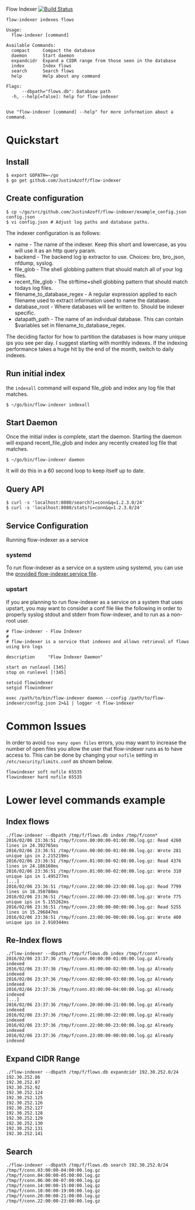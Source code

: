 Flow Indexer [![Build Status](https://travis-ci.org/JustinAzoff/flow-indexer.svg?branch=master)](https://travis-ci.org/JustinAzoff/flow-indexer)

    flow-indexer indexes flows

    Usage: 
      flow-indexer [command]

    Available Commands: 
      compact     Compact the database
      daemon      Start daemon
      expandcidr  Expand a CIDR range from those seen in the database
      index       Index flows
      search      Search flows
      help        Help about any command

    Flags:
          --dbpath="flows.db": Database path
      -h, --help[=false]: help for flow-indexer


    Use "flow-indexer [command] --help" for more information about a command.

# Quickstart

## Install

    $ export GOPATH=~/go
    $ go get github.com/JustinAzoff/flow-indexer

## Create configuration

    $ cp ~/go/src/github.com/JustinAzoff/flow-indexer/example_config.json config.json
    $ vi config.json # Adjust log paths and database paths.

The indexer configuration is as follows:

* name - The name of the indexer. Keep this short and lowercase, as you will use it as an http query param.
* backend - The backend log ip extractor to use. Choices: bro, bro\_json, nfdump, syslog.
* file\_glob - The shell globbing pattern that should match all of your log files.
* recent\_file\_glob - The strftime+shell globbing pattern that should match todays log files.
* filename\_to\_database\_regex - A regular expression applied to each filename used to extract information used to name the database.
* database\_root - Where databases will be written to.  Should be indexer specific.
* datapath\_path - The name of an individual database.  This can contain $variables set in filename\_to\_database\_regex.

The deciding factor for how to partition the databases is how many unique ips
you see per day.  I suggest starting with monthly indexes.  If the indexing
performance takes a huge hit by the end of the month, switch to daily indexes.

## Run initial index

the `indexall` command will expand file\_glob and index any log file that matches.

    $ ~/go/bin/flow-indexer indexall

## Start Daemon

Once the initial index is complete, start the daemon.  Starting the daemon will
expand recent\_file\_glob and index any recently created log file that matches.

    $ ~/go/bin/flow-indexer daemon

It will do this in a 60 second loop to keep itself up to date.

## Query API

    $ curl -s 'localhost:8080/search?i=conn&q=1.2.3.0/24'
    $ curl -s 'localhost:8080/stats?i=conn&q=1.2.3.0/24'

## Service Configuration
Running flow-indexer as a service

### systemd

To run flow-indexer as a service on a system using systemd, you can use the
[provided flow-indexer.service file](./flow-indexer.service).

### upstart

If you are planning to run flow-indexer as a service on a system that uses
upstart, you may want to consider a conf file like the following in order
to properly syslog stdout and stderr from flow-indexer, and to run as a
non-root user.
```
# flow-indexer - Flow Indexer
#
# flow-indexer is a service that indexes and allows retrieval of flows using bro logs

description     "Flow Indexer Daemon"

start on runlevel [345]
stop on runlevel [!345]

setuid flowindexer
setgid flowindexer

exec /path/to/bin/flow-indexer daemon --config /path/to/flow-indexer/config.json 2>&1 | logger -t flow-indexer
```

# Common Issues
In order to avoid `too many open files` errors, you may want to increase the
number of open files you allow the user that flow-indexer runs as to have
access to.  This can be done by changing your `nofile` setting in
`/etc/security/limits.conf` as shown below.
```
flowindexer soft nofile 65535
flowindexer hard nofile 65535
```

Lower level commands example
============================

Index flows
-----------

    ./flow-indexer --dbpath /tmp/f/flows.db index /tmp/f/conn*
    2016/02/06 23:36:51 /tmp/f/conn.00:00:00-01:00:00.log.gz: Read 4260 lines in 24.392765ms
    2016/02/06 23:36:51 /tmp/f/conn.00:00:00-01:00:00.log.gz: Wrote 281 unique ips in 2.215219ms
    2016/02/06 23:36:51 /tmp/f/conn.01:00:00-02:00:00.log.gz: Read 4376 lines in 24.186168ms
    2016/02/06 23:36:51 /tmp/f/conn.01:00:00-02:00:00.log.gz: Wrote 310 unique ips in 1.495277ms
    [...]
    2016/02/06 23:36:51 /tmp/f/conn.22:00:00-23:00:00.log.gz: Read 7799 lines in 18.350788ms
    2016/02/06 23:36:51 /tmp/f/conn.22:00:00-23:00:00.log.gz: Wrote 775 unique ips in 5.155262ms
    2016/02/06 23:36:51 /tmp/f/conn.23:00:00-00:00:00.log.gz: Read 5255 lines in 15.296847ms
    2016/02/06 23:36:51 /tmp/f/conn.23:00:00-00:00:00.log.gz: Wrote 400 unique ips in 2.910344ms

Re-Index flows
--------------

    ./flow-indexer --dbpath /tmp/f/flows.db index /tmp/f/conn*
    2016/02/06 23:37:36 /tmp/f/conn.00:00:00-01:00:00.log.gz Already indexed
    2016/02/06 23:37:36 /tmp/f/conn.01:00:00-02:00:00.log.gz Already indexed
    2016/02/06 23:37:36 /tmp/f/conn.02:00:00-03:00:00.log.gz Already indexed
    2016/02/06 23:37:36 /tmp/f/conn.03:00:00-04:00:00.log.gz Already indexed
    [...]
    2016/02/06 23:37:36 /tmp/f/conn.20:00:00-21:00:00.log.gz Already indexed
    2016/02/06 23:37:36 /tmp/f/conn.21:00:00-22:00:00.log.gz Already indexed
    2016/02/06 23:37:36 /tmp/f/conn.22:00:00-23:00:00.log.gz Already indexed
    2016/02/06 23:37:36 /tmp/f/conn.23:00:00-00:00:00.log.gz Already indexed

Expand CIDR Range
-----------------

    ./flow-indexer --dbpath /tmp/f/flows.db expandcidr 192.30.252.0/24
    192.30.252.86
    192.30.252.87
    192.30.252.92
    192.30.252.124
    192.30.252.125
    192.30.252.126
    192.30.252.127
    192.30.252.128
    192.30.252.129
    192.30.252.130
    192.30.252.131
    192.30.252.141

Search
------

    ./flow-indexer --dbpath /tmp/f/flows.db search 192.30.252.0/24
    /tmp/f/conn.03:00:00-04:00:00.log.gz
    /tmp/f/conn.04:00:00-05:00:00.log.gz
    /tmp/f/conn.06:00:00-07:00:00.log.gz
    /tmp/f/conn.14:00:00-15:00:00.log.gz
    /tmp/f/conn.18:00:00-19:00:00.log.gz
    /tmp/f/conn.20:00:00-21:00:00.log.gz
    /tmp/f/conn.22:00:00-23:00:00.log.gz

